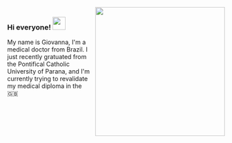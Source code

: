 <img align= right src="https://media1.tenor.com/images/0e62c43fffb62f1224d860acabc070d9/tenor.gif?itemid=7752556" width="300px">

### Hi everyone! <img src="https://raw.githubusercontent.com/MartinHeinz/MartinHeinz/master/wave.gif" width="30px">

My name is Giovanna, I'm a medical doctor from Brazil. I just recently gratuated from the Pontifical Catholic University of Parana, and I'm currently trying to 
revalidate my medical diploma in the 🇬🇧
